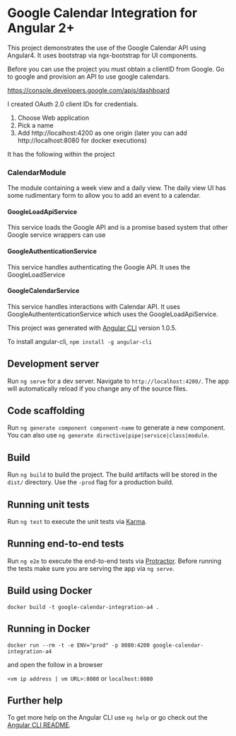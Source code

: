 # Google Calendar Integration for Angular 2+

This project demonstrates the use of the Google Calendar API using Angular4. It uses bootstrap via ngx-bootstrap
for UI components.
 
Before you can use the project you must obtain a clientID from Google. Go to google and provision an API to use google calendars.

https://console.developers.google.com/apis/dashboard

I created OAuth 2.0 client IDs for credentials. 
1. Choose Web application
2. Pick a name
3. Add http://localhost:4200 as one origin (later you can add http://localhost:8080 for docker executions)


It has the following within the project

### CalendarModule
The module containing a week view and a daily view. The daily view UI has some rudimentary form to allow
you to add an event to a calendar.

#### GoogleLoadApiService
This service loads the Google API and is a promise based system that other Google service wrappers can use

#### GoogleAuthenticationService
This service handles authenticating the Google API. It uses the GoogleLoadService

#### GoogleCalendarService
This service handles interactions with Calendar API. It uses GoogleAuthententicationService which uses
the GoogleLoadApiService.

This project was generated with [Angular CLI](https://github.com/angular/angular-cli) version 1.0.5. 

To install angular-cli, `npm install -g angular-cli`

## Development server

Run `ng serve` for a dev server. Navigate to `http://localhost:4200/`. The app will automatically reload if you change any of the source files.

## Code scaffolding

Run `ng generate component component-name` to generate a new component. You can also use `ng generate directive|pipe|service|class|module`.

## Build

Run `ng build` to build the project. The build artifacts will be stored in the `dist/` directory. Use the `-prod` flag for a production build.

## Running unit tests

Run `ng test` to execute the unit tests via [Karma](https://karma-runner.github.io).

## Running end-to-end tests

Run `ng e2e` to execute the end-to-end tests via [Protractor](http://www.protractortest.org/).
Before running the tests make sure you are serving the app via `ng serve`.

## Build using Docker

`docker build -t google-calendar-integration-a4 .`

## Running in Docker

`docker run --rm -t -e ENV="prod" -p 8080:4200 google-calendar-integration-a4`

and open the follow in a browser

`<vm ip address | vm URL>:8080` or `localhost:8080`

## Further help

To get more help on the Angular CLI use `ng help` or go check out the [Angular CLI README](https://github.com/angular/angular-cli/blob/master/README.md).

